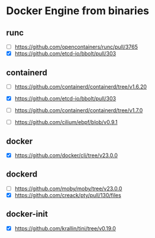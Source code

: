 # Docker Engine from binaries

## runc
- [ ] https://github.com/opencontainers/runc/pull/3765
- [x] https://github.com/etcd-io/bbolt/pull/303

## containerd 
- [ ] https://github.com/containerd/containerd/tree/v1.6.20
- [x] https://github.com/etcd-io/bbolt/pull/303

- [ ] https://github.com/containerd/containerd/tree/v1.7.0
- [ ] https://github.com/cilium/ebpf/blob/v0.9.1

## docker
- [x] https://github.com/docker/cli/tree/v23.0.0

## dockerd
- [ ] https://github.com/moby/moby/tree/v23.0.0
- [x] https://github.com/creack/pty/pull/130/files

## docker-init
- [x] https://github.com/krallin/tini/tree/v0.19.0